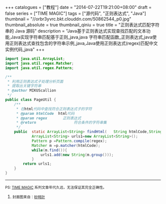 +++
catalogues = ["教程"]
date = "2014-07-22T19:21:00+08:00"
draft = false
series = ["TIME MAGIC"]
tags = ["源代码", "正则表达式", "Java"]
thumbnail = "//orbr3yvrc.bkt.clouddn.com/50862544_p0.jpg"
thumbnail_absolute = true
thumbnail_qiniu = true
title = "正则表达式匹配字符串的 Java 源码"
description = "Java基于正则表达式实现查找匹配的文本功能,Java实现字符串匹配基于正则_java,java 字符串匹配函数_正则表达式,java使用正则表达式查找包含的字符串示例_java,Java使用正则表达式(regex)匹配中文实例代码_java"
+++

```java
import java.util.ArrayList;
import java.util.regex.Matcher;
import java.util.regex.Pattern;

/**
 * 利用正则表达式子处理分析页面
 * 提取出关键字符串
 * @author MIKUScallion
 */
public class PageUtil {
	/**
	 * 在html代码中查找符合正则表达式子的字符
	 * @param htmlCode  html代码
	 * @param regex       正则表达式
	 * @return                 符合条件的字符串集
	 */
	public  static ArrayList<String> findHtml(   String htmlCode,String regex){
			ArrayList<String> urls1=new ArrayList<String>();
			Pattern p =Pattern.compile(regex);
			Matcher m =p.matcher(htmlCode);
			while(m.find()){
				urls1.add(new String(m.group()));
			}
		return urls1;
	}
}
```

---

<small>PS: [TIME MAGIC](/series/time-magic/) 系列文章年代久远，无法保证其完全正确性。</small>


1.  <small>封面图来自：[砂時計](https://www.pixiv.net/member_illust.php?mode=medium&illust_id=50862544) <small>
